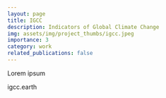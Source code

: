 ```yaml
---
layout: page
title: IGCC
description: Indicators of Global Climate Change
img: assets/img/project_thumbs/igcc.jpeg
importance: 3
category: work
related_publications: false
---
```


Lorem ipsum

igcc.earth